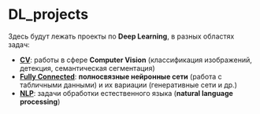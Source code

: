 # DL_projects

Здесь будут лежать проекты по **Deep Learning**, в разных областях задач:
* **[CV](./CV)**: работы в сфере **Computer Vision** (классификация изображений, детекция, семантическая сегментация)
* **[Fully Connected](./Fully%20Connected)**: **полносвязные нейронные сети** (работа с табличными данными) и их вариации (генеративные сети и др.)
* **[NLP](./NLP)**: задачи обработки естественного языка (**natural language processing**)
